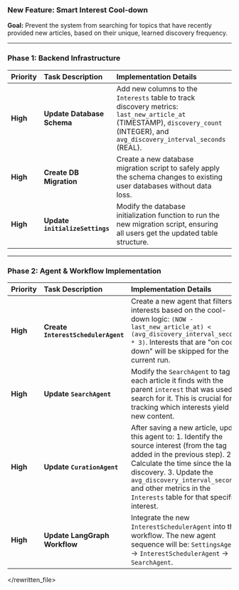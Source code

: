 ### New Feature: Smart Interest Cool-down

**Goal:** Prevent the system from searching for topics that have recently provided new articles, based on their unique, learned discovery frequency.

---

### **Phase 1: Backend Infrastructure**

| Priority | Task Description | Implementation Details | Code Pointers | Dependencies | Completion |
| :--- | :--- | :--- | :--- | :--- | :--- |
| **High** | **Update Database Schema** | Add new columns to the `Interests` table to track discovery metrics: `last_new_article_at` (TIMESTAMP), `discovery_count` (INTEGER), and `avg_discovery_interval_seconds` (REAL). | `src/main/db/schema.ts` | None | `[ ]` |
| **High** | **Create DB Migration** | Create a new database migration script to safely apply the schema changes to existing user databases without data loss. | `src/main/db/migrations/` (New Folder/File) | Backend Task 1 | `[ ]` |
| **High** | **Update `initializeSettings`** | Modify the database initialization function to run the new migration script, ensuring all users get the updated table structure. | `src/main/services/settings.ts` | Backend Task 2 | `[ ]` |

---

### **Phase 2: Agent & Workflow Implementation**

| Priority | Task Description | Implementation Details | Code Pointers | Dependencies | Completion |
| :--- | :--- | :--- | :--- | :--- | :--- |
| **High** | **Create `InterestSchedulerAgent`** | Create a new agent that filters interests based on the cool-down logic: `(NOW - last_new_article_at) < (avg_discovery_interval_seconds * 3)`. Interests that are "on cool-down" will be skipped for the current run. | `src/main/services/news_curator/agents/scheduler.ts` (New File) | Phase 1 | `[ ]` |
| **High** | **Update `SearchAgent`** | Modify the `SearchAgent` to tag each article it finds with the parent `interest` that was used to search for it. This is crucial for tracking which interests yield new content. | `src/main/services/news_curator/agents/search.ts` | None | `[ ]` |
| **High** | **Update `CurationAgent`** | After saving a new article, update this agent to: 1. Identify the source interest (from the tag added in the previous step). 2. Calculate the time since the last discovery. 3. Update the `avg_discovery_interval_seconds` and other metrics in the `Interests` table for that specific interest. | `src/main/services/news_curator/agents/curation.ts` | Phase 2, Task 2 | `[ ]` |
| **High** | **Update LangGraph Workflow** | Integrate the new `InterestSchedulerAgent` into the workflow. The new agent sequence will be: `SettingsAgent` -> `InterestSchedulerAgent` -> `SearchAgent`. | `src/main/services/news_curator/graph.ts` | Phase 2, Task 1 | `[ ]` |

</rewritten_file> 